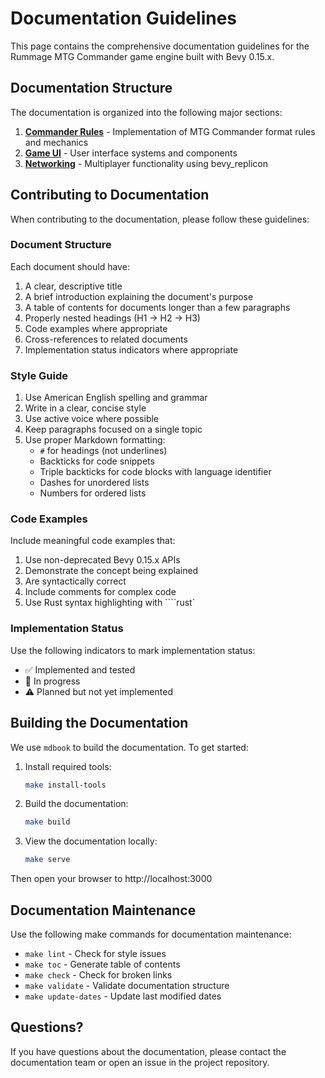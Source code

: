 # Documentation Guidelines

This page contains the comprehensive documentation guidelines for the Rummage MTG Commander game engine built with Bevy 0.15.x.

## Documentation Structure

The documentation is organized into the following major sections:

1. **[Commander Rules](../formats/commander/index.md)** - Implementation of MTG Commander format rules and mechanics
2. **[Game UI](../game_gui/index.md)** - User interface systems and components
3. **[Networking](../networking/index.md)** - Multiplayer functionality using bevy_replicon

## Contributing to Documentation

When contributing to the documentation, please follow these guidelines:

### Document Structure

Each document should have:

1. A clear, descriptive title
2. A brief introduction explaining the document's purpose
3. A table of contents for documents longer than a few paragraphs
4. Properly nested headings (H1 -> H2 -> H3)
5. Code examples where appropriate
6. Cross-references to related documents
7. Implementation status indicators where appropriate

### Style Guide

1. Use American English spelling and grammar
2. Write in a clear, concise style
3. Use active voice where possible
4. Keep paragraphs focused on a single topic
5. Use proper Markdown formatting:
   - `#` for headings (not underlines)
   - Backticks for code snippets
   - Triple backticks for code blocks with language identifier
   - Dashes for unordered lists
   - Numbers for ordered lists

### Code Examples

Include meaningful code examples that:

1. Use non-deprecated Bevy 0.15.x APIs
2. Demonstrate the concept being explained
3. Are syntactically correct
4. Include comments for complex code
5. Use Rust syntax highlighting with ````rust`

### Implementation Status

Use the following indicators to mark implementation status:

- ✅ Implemented and tested
- 🔄 In progress
- ⚠️ Planned but not yet implemented

## Building the Documentation

We use `mdbook` to build the documentation. To get started:

1. Install required tools:
   ```bash
   make install-tools
   ```

2. Build the documentation:
   ```bash
   make build
   ```

3. View the documentation locally:
   ```bash
   make serve
   ```

Then open your browser to http://localhost:3000

## Documentation Maintenance

Use the following make commands for documentation maintenance:

- `make lint` - Check for style issues
- `make toc` - Generate table of contents
- `make check` - Check for broken links
- `make validate` - Validate documentation structure
- `make update-dates` - Update last modified dates

## Questions?

If you have questions about the documentation, please contact the documentation team or open an issue in the project repository. 